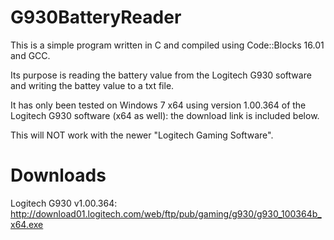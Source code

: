 # G930BatteryReader
This is a simple program written in C and compiled using Code::Blocks 16.01 and GCC. 

Its purpose is reading the battery value from the Logitech G930 software and writing the battey value to a txt file.

It has only been tested on Windows 7 x64 using version 1.00.364 of the Logitech G930 software (x64 as well): the download link is included below.

This will NOT work with the newer "Logitech Gaming Software".

# Downloads
Logitech G930 v1.00.364: http://download01.logitech.com/web/ftp/pub/gaming/g930/g930_100364b_x64.exe
